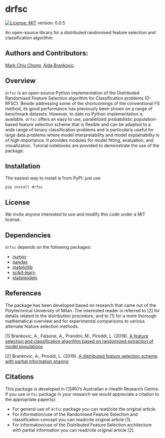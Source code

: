 # drfsc

[![License: MIT](https://img.shields.io/badge/License-MIT-yellow.svg)](https://opensource.org/licenses/MIT)
version: 0.0.5

An open-source library for a distributed randomised feature selection and classification algorithm.

## Authors and Contributors:

[Mark Chiu Chong](https://github.com/markcc309), [Aida Brankovic](https://github.com/aibrank).

## Overview

`drfsc` is an open-source Python implementation of the Distributed Randomised Feature Selection algorithm for Classification problems (D-RFSC). Beside addressing some of the shortcomings of the conventional FS method, its good performance has previously been shown on a range of benchmark datasets. However, to date no Python implementation is available. `drfsc` offers an easy to use, parallelized probabilistic population-based feature selection scheme that is flexible and can be adapted to a wide range of binary classification problems and is particularly useful for large data problems where model interpretability and model explainability is of high importance. It provides modules for model fitting, evaluation, and visualization. Tutorial notebooks are provided to demonstrate the use of the package.

## Installation

The easiest way to install is from PyPI: just use

`pip install drfsc`

## License

We invite anyone interested to use and modify this code under a MIT license.

## Dependencies

`drfsc` depends on the following packages:

- [numpy](https://numpy.org/)
- [pandas](https://pandas.pydata.org/)
- [matplotlib](https://matplotlib.org/)
- [scikit-learn](https://scikit-learn.org/stable/)
- [statsmodels](https://www.statsmodels.org/stable/index.html)

## References

The package has been developed based on research that came out of the Polytechnical University of Milan. The interested reader is referred to [2] for details related to the distribution procedure, and to [1] for a more thorough mathematical overview and for experimental comparisons to various alternate feature selection methods.

[1] Brankovic, A., Falsone, A., Prandini, M., Piroddi, L. (2018). [A feature selection and classification algorithm based on randomized extraction of model populations](https://doi.org/10.1109/tcyb.2017.2682418)

[2] Brankovic, A., Piroddi, L. (2019). [A distributed feature selection scheme with partial information sharing](https://doi.org/10.1007/s10994-019-05809-y)

## Citations

This package is developed in CSIRO’s Australian e-Health Research Centre. If you use `drfsc` package in your research we would appreciate a citation to the appropriate paper(s):

 - For general use of `drfsc` package you can read/cite the original article.
 - For information/use of the Randomised Feature Selection and classification concept you can read/cite original article [1].
 - For information/use of the Distributed Feature Selection architecture with partial information you can read/cite original article [2].
